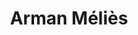 ---
layout: post
category: concert
title: Arman Méliès
artists: 
- Arman Méliès
place: 
- Balades Sonores
country: France
city: Paris
---